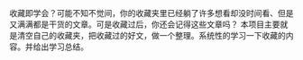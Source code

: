 收藏即学会？可能不知不觉间，你的收藏夹里已经躺了许多想看却没时间看、但是又满满都是干货的文章。可是收藏过后，你还会记得这些文章吗？
本项目主要就是清空自己的收藏夹，把收藏过的好文，做一个整理。系统性的学习一下收藏的内容。并给出学习总结。
